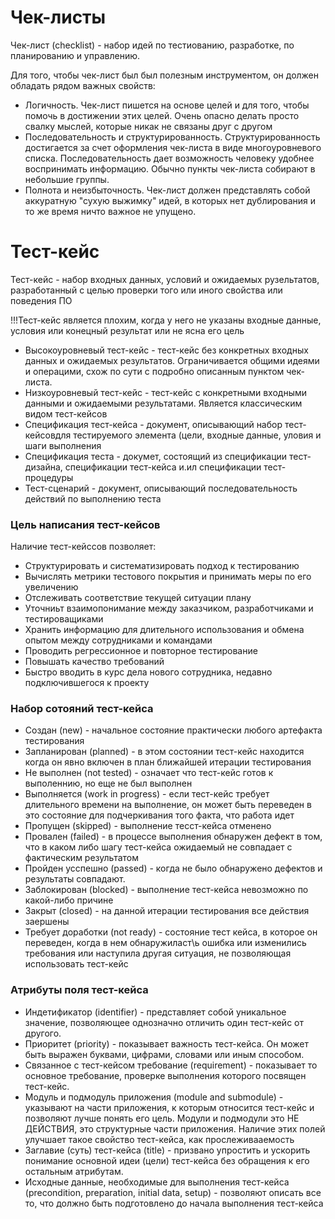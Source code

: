 # Чек-листы

Чек-лист (checklist) - набор идей по тестиованию, разработке, по планированию и управлению.

Для того, чтобы чек-лист был был полезным инструментом, он должен обладать рядом важных свойств: 
- Логичность. Чек-лист пишется на основе целей и для того, чтобы помочь в достижении этих целей. Очень опасно делать просто свалку мыслей, которые никак не связаны друг с другом
- Последовательность и структурированность. Структурированность достигается за счет оформления чек-листа в виде многоуровневого списка. Последовательность дает возможность человеку удобнее воспринимать информацию. Обычно пункты чек-листа собирают в небольшие группы.
- Полнота и неизбыточность. Чек-лист должен представлять собой аккуратную "сухую выжимку" идей, в которых нет дублирования и то же время ничто важное не упущено. 

# Тест-кейс

Тест-кейс - набор входных данных, условий и ожидаемых рузельтатов, разработанный с целью проверки того или иного свойства или поведения ПО

!!!Тест-кейс является плохим, когда у него не указаны входные данные, условия или конецный результат или не ясна его цель

- Высокоуровневый тест-кейс - тест-кейс без конкретных входных данных и ожидаемых результатов. Ограничивается общими идеями и операцими, схож по сути с подробно описанным пунктом чек-листа. 
- Низкоуровневый тест-кейс - тест-кейс с конкретными входными данными и ожидаемыми результатами. Является классическим видом тест-кейсов
- Спецификация тест-кейса - документ, описывающий набор тест-кейсовдля тестируемого элемента (цели, входные данные, уловия и шаги выполнения
- Спецификация теста - докумет, состоящий из спецификации тест-дизайна, спецификации тест-кейса и.ил спецификации тест-процедуры
- Тест-сценарий - документ, описывающий последовательность действий по выполнению теста

### Цель написания тест-кейсов

Наличие тест-кейссов позволяет:
- Структурировать и систематизировать подход к тестированию
- Вычислять метрики тестового покрытия и принимать меры по его увеличению
- Отслеживать соответствие текущей ситуации плану
- Уточниьт взаимопонимание между заказчиком, разработчиками и тестироващиками
- Хранить информацию для длительного использования и обмена опытом между сотрудниками и командами
- Проводить регрессионное и повторное тестирование
- Повышать качество требований
- Быстро вводить в курс дела нового сотрудника, недавно подключившегося к проекту

### Набор сотояний тест-кейса

- Создан (new) - начальное состояние практически любого артефакта тестирования
- Запланирован (planned) - в этом состоянии тест-кейс находится когда он явно включен в план ближайшей итерации тестирования
- Не выполнен (not tested) - означает что тест-кейс готов к выполеннию, но еще не был выполнен
- Выполняется (work in progress) -  если тест-кейс требует длительного времени на выполнение, он может быть переведен в это состояние для подчеркивания того факта, что работа идет
- Пропущен (skipped) - выполнение тесст-кейса отменено
- Провален (failed) - в процессе выполнения обнаружен дефект  в том, что в каком либо шагу тест-кейса ожидаемый не совпадает с фактическим результатом
- Пройден усспешно (passed) - когда не было обнаружено дефектов и результаты совпадают.
- Заблокирован (blocked) - выполнение тест-кейса невозможно по какой-либо причине
- Закрыт (closed) - на данной итерации тестирования все действия заершены
- Требует доработки (not ready) - состояние тест кейса, в которое он переведен, когда в нем обнаружиласт\ь ошибка или изменились требования или наступила другая ситуация, не позволяющая использовать тест-кейс

### Атрибуты поля тест-кейса

- Индетификатор (identifier) - представляет собой уникальное значение, позволяющее однозначно отличить один тест-кейс от другого.
- Приоритет (priority) - показывает важность тест-кейса. Он может быть выражен буквами, цифрами,  словами или иным способом. 
- Связанное с тест-кейсом требование (requirement) - показывает то основное требование, проверке выполнения которого посвящен тест-кейс.
- Модуль и подмодуль приложения (module and submodule) - указывают на части приложения, к которым относится тест-кейс и позволяют лучше понять его цель. Модули и подмодули это НЕ ДЕЙСТВИЯ, это структурные части приложения. Наличие этих полей улучшает такое свойство тест-кейса, как прослеживааемость
- Заглавие (суть) тест-кейса (title) - призвано упростить и ускорить понимание основной идеи (цели) тест-кейса без обращения к его остальным атрибутам.
- Исходные данные, необходимые для выполнения тест-кейса (precondition, preparation, initial data, setup) - позволяют описать все то, что должно быть подготовлено до начала выполнения тест-кейса
